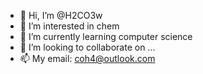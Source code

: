 - 👋 Hi, I’m @H2CO3w
- 👀 I’m interested in chem
- 🌱 I’m currently learning computer science
- 💞️ I’m looking to collaborate on ...
- 📫 My email: coh4@outlook.com

<!---
H2CO3w/H2CO3w is a ✨ special ✨ repository because its `README.md` (this file) appears on your GitHub profile.
You can click the Preview link to take a look at your changes.
--->
